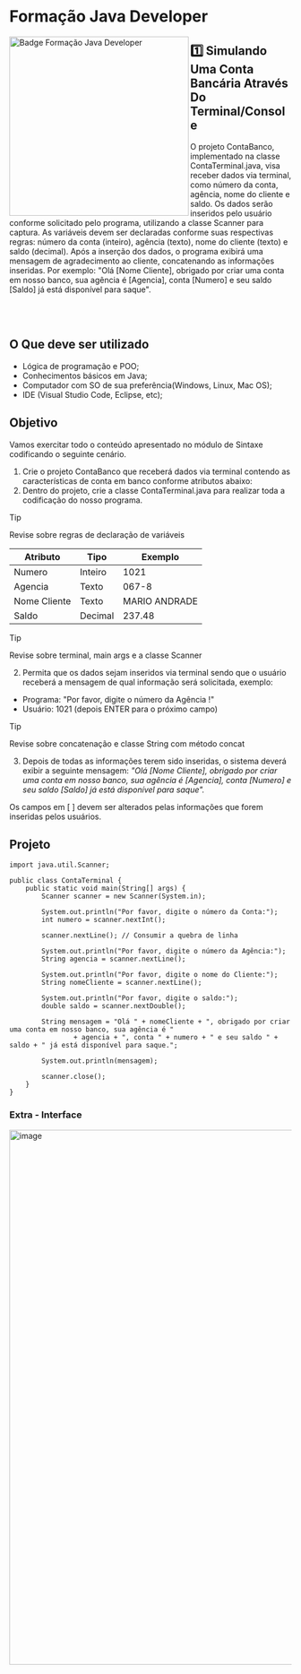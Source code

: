 # Formação Java Developer

<img align="left" height="320rem" alt="Badge Formação Java Developer" src="https://hermes.dio.me/tracks/da6041a9-80ef-409e-bd50-5e7be4dfadf6.png"/>

## 1️⃣ Simulando Uma Conta Bancária Através Do Terminal/Console
O projeto ContaBanco, implementado na classe ContaTerminal.java, visa receber dados via terminal, como número da conta, agência, nome do cliente e saldo. Os dados serão inseridos pelo usuário conforme solicitado pelo programa, utilizando a classe Scanner para captura. As variáveis devem ser declaradas conforme suas respectivas regras: número da conta (inteiro), agência (texto), nome do cliente (texto) e saldo (decimal). Após a inserção dos dados, o programa exibirá uma mensagem de agradecimento ao cliente, concatenando as informações inseridas. Por exemplo: "Olá [Nome Cliente], obrigado por criar uma conta em nosso banco, sua agência é [Agencia], conta [Numero] e seu saldo [Saldo] já está disponível para saque".

<br><br>

## O Que deve ser utilizado

+ Lógica de programação e POO;
+ Conhecimentos básicos em Java;
+ Computador com SO de sua preferência(Windows, Linux, Mac OS);
+ IDE (Visual Studio Code, Eclipse, etc);

## Objetivo

Vamos exercitar todo o conteúdo apresentado no módulo de Sintaxe codificando o seguinte cenário.

1. Crie o projeto ContaBanco que receberá dados via terminal contendo as características de conta em banco conforme atributos abaixo:
2. Dentro do projeto, crie a classe ContaTerminal.java para realizar toda a codificação do nosso programa.
>[!TIP]
> Revise sobre regras de declaração de variáveis

| Atributo       | Tipo    | Exemplo       |
| -------------  | ------- | ------------- |
| Numero         | Inteiro | 1021          |
| Agencia        | Texto   | 067-8         |
| Nome Cliente   | Texto   | MARIO ANDRADE |
| Saldo          | Decimal | 237.48        |

>[!TIP]
> Revise sobre terminal, main args e a classe Scanner

2. Permita que os dados sejam inseridos via terminal sendo que o usuário receberá a mensagem de qual informação será solicitada, exemplo:
   
  + Programa: "Por favor, digite o número da Agência !"
  + Usuário: 1021 (depois ENTER para o próximo campo)
    
> [!TIP]
> Revise sobre concatenação e classe String com método concat

3. Depois de todas as informações terem sido inseridas, o sistema deverá exibir a seguinte mensagem:
*"Olá [Nome Cliente], obrigado por criar uma conta em nosso banco, sua agência é [Agencia], conta [Numero] e seu saldo [Saldo] já está disponível para saque".*

Os campos em [ ] devem ser alterados pelas informações que forem inseridas pelos usuários.

## Projeto
```
import java.util.Scanner;

public class ContaTerminal {
    public static void main(String[] args) {
        Scanner scanner = new Scanner(System.in);

        System.out.println("Por favor, digite o número da Conta:");
        int numero = scanner.nextInt();

        scanner.nextLine(); // Consumir a quebra de linha

        System.out.println("Por favor, digite o número da Agência:");
        String agencia = scanner.nextLine();

        System.out.println("Por favor, digite o nome do Cliente:");
        String nomeCliente = scanner.nextLine();

        System.out.println("Por favor, digite o saldo:");
        double saldo = scanner.nextDouble();

        String mensagem = "Olá " + nomeCliente + ", obrigado por criar uma conta em nosso banco, sua agência é " 
                + agencia + ", conta " + numero + " e seu saldo " + saldo + " já está disponível para saque.";

        System.out.println(mensagem);

        scanner.close();
    }
}
```

### Extra - Interface
<img width="955" alt="image" src="https://github.com/OsmarBaia/dio-formacao-java-developer/assets/88497805/e8da753a-9186-4797-8b8b-604bcd682d62">
